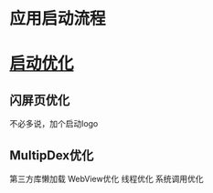 # 应用启动流程  
# [启动优化](https://juejin.cn/post/6844903958113157128)
## 闪屏页优化
不必多说，加个启动logo
## MultipDex优化  
第三方库懒加载
WebView优化
线程优化
系统调用优化